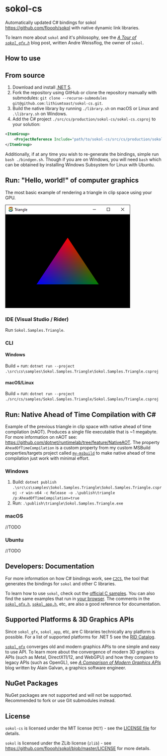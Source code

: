 # sokol-cs

Automatically updated C# bindings for sokol https://github.com/floooh/sokol with native dynamic link libraries.

To learn more about `sokol` and it's philosophy, see the [*A Tour of `sokol_gfx.h`*](https://floooh.github.io/2017/07/29/sokol-gfx-tour.html) blog post, written Andre Weissflog, the owner of `sokol`. 

## How to use

## From source

1. Download and install [.NET 5](https://dotnet.microsoft.com/download).
2. Fork the repository using GitHub or clone the repository manually with submodules: `git clone --recurse-submodules git@github.com:lithiumtoast/sokol-cs.git`.
3. Build the native library by running `./library.sh` on macOS or Linux and `.\library.sh` on Windows.
3. Add the C# project `./src/cs/production/sokol-cs/sokol-cs.csproj` to your solution:
```xml
<ItemGroup>
    <ProjectReference Include="path/to/sokol-cs/src/cs/production/sokol-cs/sokol-cs.csproj" />
</ItemGroup>
```

Additionally, if at any time you wish to re-generate the bindings, simple run `bash ./bindgen.sh`. Though if you are on Windows, you will need `bash` which can be obtained by installing Windows Subsystem for Linux with Ubuntu.

## Run: "Hello, world!" of computer graphics

The most basic example of rendering a triangle in clip space using your GPU.

![Triangle](docs/images/1-triangle.png)

### IDE (Visual Studio / Rider)

Run `Sokol.Samples.Triangle`.

### CLI

#### Windows

Build + run: `dotnet run --project .\src\cs\samples\Sokol.Samples.Triangle\Sokol.Samples.Triangle.csproj`

#### macOS/Linux

Build + run: `dotnet run --project ./src/cs/samples/Sokol.Samples.Triangle/Sokol.Samples/Triangle.csproj`

## Run: Native Ahead of Time Compilation with C#

Example of the previous triangle in clip space with native ahead of time compilation (nAOT). Produces a single file executable that is ~1 megabyte. For more information on nAOT see: https://github.com/dotnet/runtimelab/tree/feature/NativeAOT. The property `AheadOfTimeCompilation` is a custom property from my custom MSBuild properties/targets project called [`my-msbuild`](https://github.com/lithiumtoast/my-msbuild) to make native ahead of time compilation just work with minimal effort.

### Windows

1. Build: `dotnet publish .\src\cs\samples\Sokol.Samples.Triangle\Sokol.Samples.Triangle.csproj -r win-x64 -c Release -o .\publish\triangle /p:AheadOfTimeCompilation=true`
2. Run: `.\publish\triangle\Sokol.Samples.Triangle.exe`

### macOS

//TODO

### Ubuntu

//TODO

## Developers: Documentation

For more information on how C# bindings work, see [`C2CS`](https://github.com/lithiumtoast/c2cs), the tool that generates the bindings for `sokol` and other C libraries.

To learn how to use `sokol`, check out the [official C samples](https://github.com/floooh/sokol-samples). You can also find the same examples that run in [your browser](https://floooh.github.io/sokol-html5/index.html). The comments in the [`sokol_gfx.h`](https://github.com/floooh/sokol/blob/master/sokol_gfx.h), [`sokol_app.h`](https://github.com/floooh/sokol/blob/master/sokol_app.h), etc, are also a good reference for documentation.

## Supported Platforms & 3D Graphics APIs

Since `sokol_gfx`, `sokol_app`, etc, are C libraries technically any platform is possible. For a list of supported platforms for .NET 5 see the [RID Catalog](https://docs.microsoft.com/en-us/dotnet/core/rid-catalog).

[`sokol_gfx`](https://github.com/floooh/sokol#sokol_gfxh) converges old and modern graphics APIs to one simple and easy to use API. To learn more about the convergence of modern 3D graphics APIs (such as Metal, DirectX11/12, and WebGPU) and how they compare to legacy APIs (such as OpenGL), see *[A Comparison of Modern Graphics APIs](https://alain.xyz/blog/comparison-of-modern-graphics-apis)* blog written by Alain Galvan, a graphics software engineer.

## NuGet Packages

NuGet packages are not supported and will not be supported. Recommended to fork or use Git submodules instead.

## License

`sokol-cs` is licensed under the MIT license (`MIT`) - see the [LICENSE file](LICENSE) for details.

`sokol` is licensed under the ZLib license (`zlib`) - see https://github.com/floooh/sokol/blob/master/LICENSE for more details.
